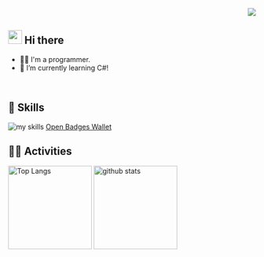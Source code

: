 <!-- 1. GitHub usernameを変更 -->
<div align="right">
  <img src="https://komarev.com/ghpvc/?username=engineer-yuhei" />
</div>


<!-- 2. プロフィールや連絡先を変更 -->
## <img src="https://media.giphy.com/media/hvRJCLFzcasrR4ia7z/giphy.gif" width="28"> Hi there

- 🧑‍💻 I'm a programmer.
- 🌱 I’m currently learning C#!
<br>


<!-- 3. 好きな技術スタックに変更 -->
<!-- ライトモート：theme=light, ダークモート：theme=dark -->
<!-- アイコンの選択肢一覧：https://arc.net/l/quote/zizyykfh -->
## 🌱 Skills
<img alt="my skills" src="https://skillicons.dev/icons?theme=dark&perline=7&i=html,css,js,python,terraform,flask,java,cs,azure,aws,visualstudio,vscode,eclipse" />
<a href="https://www.openbadge-global.com/ns/portal/openbadge/public/assertions/user/ZnhOc3hNVmsyME5Pd3ZyaEVoT20zZz09" target="_blank">Open Badges Wallet</a>
<br>

<!-- 4. GitHub usernameを変更, 2箇所 -->
<!-- ライトモート：theme=light, ダークモート：theme=vue-dark  -->
## 🏃‍♀️ Activities
<div align="left"> 
  <img alt="Top Langs" height="170px" src="https://github-readme-stats.vercel.app/api?username=engineer-yuhei&theme=vue-dark&layout=compact" />
  <img alt="github stats" height="170px" src="https://github-readme-stats.vercel.app/api/top-langs/?username=engineer-yuhei&theme=vue-dark&layout=compact" />
</div>


<!--
This repository is a ✨ _special_ ✨ repository because its `README.md` (this file) appears on your GitHub profile.

Here are some ideas to get you started:

- 🔭 I’m currently working on ...
- 🌱 I’m currently learning ...
- 👯 I’m looking to collaborate on ...
- 🤔 I’m looking for help with ...
- 💬 Ask me about ...
- 📫 How to reach me: ...
- 😄 Pronouns: ...
- ⚡ Fun fact: ...
-->
